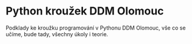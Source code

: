 # Python kroužek DDM Olomouc
Podklady ke kroužku programování v Pythonu DDM Olomouc, 
vše co se učíme, bude tady, všechny úkoly i teorie.
